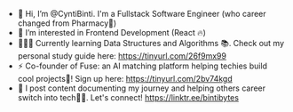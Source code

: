 - 👋 Hi, I’m @CyntiBinti. I'm a Fullstack Software Engineer (who career changed from Pharmacy💊)
- 👀 I’m interested in Frontend Development (React 🔥)
- 👩🏾‍💻 Currently learning Data Structures and Algorithms 📚. Check out my personal study guide here: https://tinyurl.com/26f9mx99
- ⚡ Co-founder of Fuse: an AI matching platform helping techies build cool projects🤩! Sign up here: https://tinyurl.com/2bv74kgd
- 🔔 I post content documenting my journey and helping others career switch into tech💪🏾. Let's connect! https://linktr.ee/bintibytes

<!---
CyntiBinti/CyntiBinti is a ✨ special ✨ repository because its `README.md` (this file) appears on your GitHub profile.
You can click the Preview link to take a look at your changes.
--->
